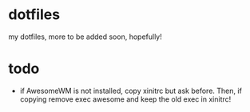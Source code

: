 dotfiles
==========

my dotfiles, more to be added soon, hopefully!

todo
=====

- if AwesomeWM is not installed, copy xinitrc but ask before. Then, if copying remove exec awesome and keep the old exec in xinitrc!
